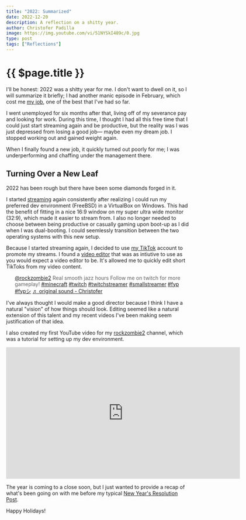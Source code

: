 ```yaml
---
title: "2022: Summarized"
date: 2022-12-20
description: A reflection on a shitty year.
author: Christofer Padilla
image: https://img.youtube.com/vi/51NYSkI489c/0.jpg
type: post
tags: ["Reflections"]
---
```


# {{ $page.title }}

I'll be honest: 2022 was a shitty year for me. I don't want to dwell on it, so I will summarize it briefly; I had another manic episode in February, which cost me [my job](/blog/2021/10/1/Life-Update-Seattle.md), one of the best that I've had so far.

I went unemployed for six months after that, living off of my severance pay and looking for work. During this time, I thought I had all this free time that I could just start streaming again and be productive, but the reality was I was just depressed from losing a good job— maybe even my dream job. I stopped working out and gained weight again.

When I finally found a new job, it quickly turned out poorly for me; I was underperforming and chaffing under the management there.

## Turning Over a New Leaf

2022 has been rough but there have been some diamonds forged in it.

I started [streaming](https://www.twitch.tv/rockzombie2) again consistently after realizing I could run my preferred dev environment (FreeBSD) in a VirtualBox on Windows. This had the benefit of fitting in a nice 16:9 window on my super ultra wide monitor (32:9), which made it easier to stream from. I also no longer needed to choose between being productive or casually gaming upon boot-up as I did when I was dual-booting. I could seemlessly transition between the two operating systems with this new setup.

Because I started streaming again, I decided to use [my TikTok](https://www.tiktok.com/@rockzombie2) account to promote my streams. I found a [video editor](https://www.capcut.com/) that was as intiutive to use as you would expect a video editor to be. It's allowed me to quickly edit short TikToks from my video content.

<blockquote class="tiktok-embed" cite="https://www.tiktok.com/@rockzombie2/video/7176978113543556398" data-video-id="7176978113543556398" style="max-width: 605px;min-width: 325px; border-left: 0rem; padding: 0;" > <section> <a target="_blank" title="@rockzombie2" href="https://www.tiktok.com/@rockzombie2?refer=embed">@rockzombie2</a> Real smooth jazz hours Follow me on twitch for more gameplay! <a title="minecraft" target="_blank" href="https://www.tiktok.com/tag/minecraft?refer=embed">#minecraft</a> <a title="twitch" target="_blank" href="https://www.tiktok.com/tag/twitch?refer=embed">#twitch</a> <a title="twitchstreamer" target="_blank" href="https://www.tiktok.com/tag/twitchstreamer?refer=embed">#twitchstreamer</a> <a title="smallstreamer" target="_blank" href="https://www.tiktok.com/tag/smallstreamer?refer=embed">#smallstreamer</a> <a title="fyp" target="_blank" href="https://www.tiktok.com/tag/fyp?refer=embed">#fyp</a> <a title="fypシ" target="_blank" href="https://www.tiktok.com/tag/fyp%E3%82%B7?refer=embed">#fypシ</a> <a target="_blank" title="♬ original sound - Christofer" href="https://www.tiktok.com/music/original-sound-7176978240744098606?refer=embed">♬ original sound - Christofer</a> </section> </blockquote> <script async src="https://www.tiktok.com/embed.js"></script>

I've always thought I would make a good director because I think I have a natural "vision" of how things should look. Editing seemed like a natural extension of this talent and my recent videos I've been making seem justification of that idea.

I also created my first YouTube video for my [rockzombie2](https://www.youtube.com/rockzombie2) channel, which was a tutorial for setting up my dev environment.

<div class="resp-container">
  <iframe class="resp-iframe" width="640" height="360" src="https://www.youtube.com/embed/51NYSkI489c" frameborder="0" allow="accelerometer; autoplay; clipboard-write; encrypted-media; gyroscope; picture-in-picture" allowfullscreen></iframe>
</div>

The year is coming to a close soon, but I just wanted to provide a recap of what's been going on with me before my typical [New Year's Resolution Post](/tags/#New-Year-s-Resolution).

Happy Holidays!

<TagLinks />

<Comments />
